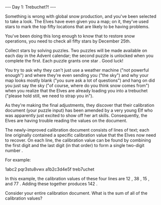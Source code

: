 --- Day 1: Trebuchet?! ---

   Something is wrong with global snow production, and you've been
   selected to take a look. The Elves have even given you a map; on it,
   they've used stars to mark the top fifty locations that are likely to
   be having problems.

   You've been doing this long enough to know that to restore snow
   operations, you need to check all fifty stars by December 25th.

   Collect stars by solving puzzles. Two puzzles will be made available on
   each day in the Advent calendar; the second puzzle is unlocked when you
   complete the first. Each puzzle grants one star . Good luck!

   You try to ask why they can't just use a weather machine ("not powerful
   enough") and where they're even sending you ("the sky") and why your
   map looks mostly blank ("you sure ask a lot of questions") and hang on
   did you just say the sky ("of course, where do you think snow comes
   from") when you realize that the Elves are already loading you into a
   trebuchet ("please hold still, we need to strap you in").

   As they're making the final adjustments, they discover that their
   calibration document (your puzzle input) has been amended by a very
   young Elf who was apparently just excited to show off her art skills.
   Consequently, the Elves are having trouble reading the values on the
   document.

   The newly-improved calibration document consists of lines of text; each
   line originally contained a specific calibration value that the Elves
   now need to recover. On each line, the calibration value can be found
   by combining the first digit and the last digit (in that order) to form
   a single two-digit number .

   For example:

   1abc2
pqr3stu8vwx
a1b2c3d4e5f
treb7uchet


   In this example, the calibration values of these four lines are 12 , 38
   , 15 , and 77 . Adding these together produces 142 .

   Consider your entire calibration document. What is the sum of all of
   the calibration values?
